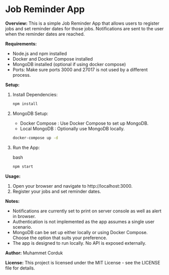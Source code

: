 # Job Reminder App

**Overview:**
This is a simple Job Reminder App that allows users to register jobs and set reminder dates for those jobs. Notifications are sent to the user when the reminder dates are reached.

**Requirements:**

- Node.js and npm installed
- Docker and Docker Compose installed
- MongoDB installed (optional if using docker compose)
- Ports: Make sure ports 3000 and 27017 is not used by a different process.

**Setup:**

1. Install Dependencies:

   ```bash
   npm install

   ```

2. MongoDB Setup:

   - Docker Compose : Use Docker Compose to set up MongoDB.
   - Local MongoDB : Optionally use MongoDB locally.

   ```bash
   docker-compose up -d
   ```

3. Run the App:

   bash

   ```bash
   npm start

   ```

**Usage:**

1.  Open your browser and navigate to http://localhost:3000.
2.  Register your jobs and set reminder dates.

**Notes:**

- Notifications are currently set to print on server console as well as alert in browser.
- Authentication is not implemented as the app assumes a single user scenario.
- MongoDB can be set up either locally or using Docker Compose. Choose the option that suits your preference.
- The app is designed to run locally. No API is exposed externally.

**Author:** Muhammet Corduk

**License:** This project is licensed under the MIT License - see the LICENSE file for details.

